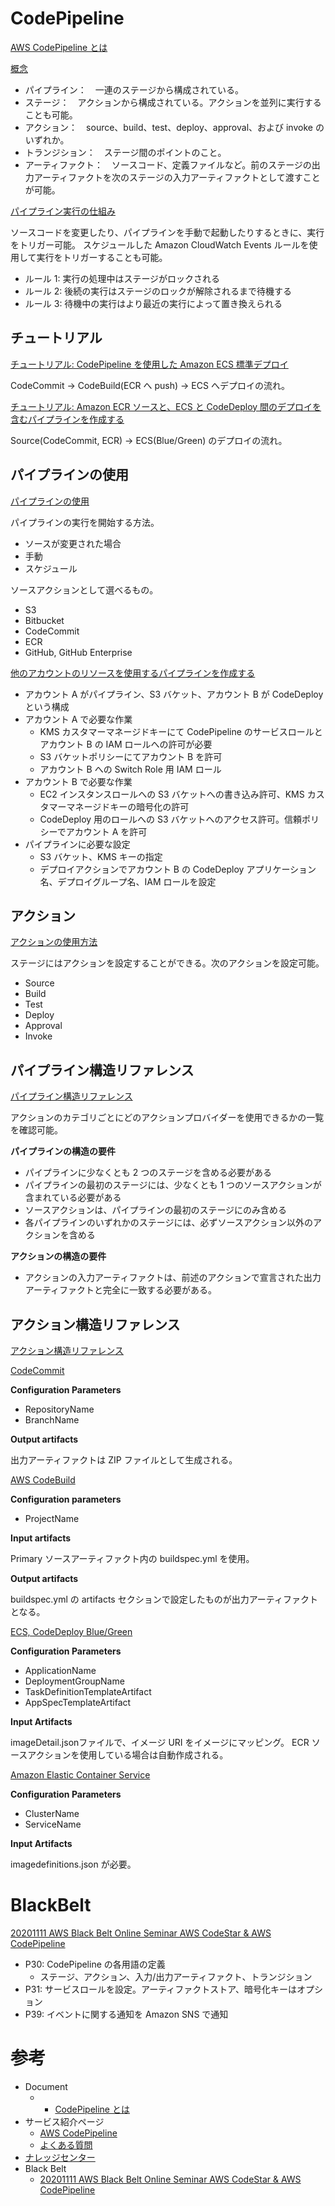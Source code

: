 
# CodePipeline

[AWS CodePipeline とは](https://docs.aws.amazon.com/ja_jp/codepipeline/latest/userguide/welcome.html)

[概念](https://docs.aws.amazon.com/ja_jp/codepipeline/latest/userguide/concepts.html)

* パイプライン：　一連のステージから構成されている。
* ステージ：　アクションから構成されている。アクションを並列に実行することも可能。
* アクション：　source、build、test、deploy、approval、および invoke のいずれか。
* トランジション：　ステージ間のポイントのこと。
* アーティファクト：　ソースコード、定義ファイルなど。前のステージの出力アーティファクトを次のステージの入力アーティファクトとして渡すことが可能。


[パイプライン実行の仕組み](https://docs.aws.amazon.com/ja_jp/codepipeline/latest/userguide/concepts-how-it-works.html)

ソースコードを変更したり、パイプラインを手動で起動したりするときに、実行をトリガー可能。
スケジュールした Amazon CloudWatch Events ルールを使用して実行をトリガーすることも可能。

* ルール 1: 実行の処理中はステージがロックされる
* ルール 2: 後続の実行はステージのロックが解除されるまで待機する
* ルール 3: 待機中の実行はより最近の実行によって置き換えられる



## チュートリアル

[チュートリアル: CodePipeline を使用した Amazon ECS 標準デプロイ](https://docs.aws.amazon.com/ja_jp/codepipeline/latest/userguide/ecs-cd-pipeline.html)

CodeCommit → CodeBuild(ECR へ push) → ECS へデプロイの流れ。


[チュートリアル: Amazon ECR ソースと、ECS と CodeDeploy 間のデプロイを含むパイプラインを作成する](https://docs.aws.amazon.com/ja_jp/codepipeline/latest/userguide/tutorials-ecs-ecr-codedeploy.html)

Source(CodeCommit, ECR) → ECS(Blue/Green) のデプロイの流れ。



## パイプラインの使用

[パイプラインの使用](https://docs.aws.amazon.com/ja_jp/codepipeline/latest/userguide/pipelines.html)

パイプラインの実行を開始する方法。

* ソースが変更された場合
* 手動
* スケジュール

ソースアクションとして選べるもの。

* S3
* Bitbucket
* CodeCommit
* ECR
* GitHub, GitHub Enterprise


[他のアカウントのリソースを使用するパイプラインを作成する](https://docs.aws.amazon.com/ja_jp/codepipeline/latest/userguide/pipelines-create-cross-account.html)

* アカウント A がパイプライン、S3 バケット、アカウント B が CodeDeploy という構成
* アカウント A で必要な作業
  * KMS カスタマーマネージドキーにて CodePipeline のサービスロールとアカウント B の IAM ロールへの許可が必要
  * S3 バケットポリシーにてアカウント B を許可
  * アカウント B への Switch Role 用 IAM ロール
* アカウント B で必要な作業
  * EC2 インスタンスロールへの S3 バケットへの書き込み許可、KMS カスタマーマネージドキーの暗号化の許可
  * CodeDeploy 用のロールへの S3 バケットへのアクセス許可。信頼ポリシーでアカウント A を許可
* パイプラインに必要な設定
  * S3 バケット、KMS キーの指定
  * デプロイアクションでアカウント B の CodeDeploy アプリケーション名、デプロイグループ名、IAM ロールを設定


## アクション

[アクションの使用方法](https://docs.aws.amazon.com/ja_jp/codepipeline/latest/userguide/actions.html)

ステージにはアクションを設定することができる。次のアクションを設定可能。

* Source
* Build
* Test
* Deploy
* Approval
* Invoke



## パイプライン構造リファレンス

[パイプライン構造リファレンス](https://docs.aws.amazon.com/ja_jp/codepipeline/latest/userguide/reference-pipeline-structure.html)

アクションのカテゴリごとにどのアクションプロバイダーを使用できるかの一覧を確認可能。

**パイプラインの構造の要件**

* パイプラインに少なくとも 2 つのステージを含める必要がある
* パイプラインの最初のステージには、少なくとも 1 つのソースアクションが含まれている必要がある
* ソースアクションは、パイプラインの最初のステージにのみ含める
* 各パイプラインのいずれかのステージには、必ずソースアクション以外のアクションを含める

**アクションの構造の要件**

* アクションの入力アーティファクトは、前述のアクションで宣言された出力アーティファクトと完全に一致する必要がある。



## アクション構造リファレンス

[アクション構造リファレンス](https://docs.aws.amazon.com/ja_jp/codepipeline/latest/userguide/action-reference.html)


[CodeCommit](https://docs.aws.amazon.com/codepipeline/latest/userguide/action-reference-CodeCommit.html)

**Configuration Parameters**

* RepositoryName
* BranchName

**Output artifacts**

出力アーティファクトは ZIP ファイルとして生成される。


[AWS CodeBuild](https://docs.aws.amazon.com/codepipeline/latest/userguide/action-reference-CodeBuild.html)

**Configuration parameters**

* ProjectName

**Input artifacts**

Primary ソースアーティファクト内の buildspec.yml を使用。

**Output artifacts**

buildspec.yml の artifacts セクションで設定したものが出力アーティファクトとなる。


[ECS, CodeDeploy Blue/Green](https://docs.aws.amazon.com/ja_jp/codepipeline/latest/userguide/action-reference-ECSbluegreen.html)

**Configuration Parameters**

* ApplicationName
* DeploymentGroupName
* TaskDefinitionTemplateArtifact
* AppSpecTemplateArtifact

**Input Artifacts**

imageDetail.jsonファイルで、イメージ URI をイメージにマッピング。
ECR ソースアクションを使用している場合は自動作成される。


[Amazon Elastic Container Service](https://docs.aws.amazon.com/codepipeline/latest/userguide/action-reference-ECS.html)

**Configuration Parameters**

* ClusterName
* ServiceName

**Input Artifacts**

imagedefinitions.json が必要。



# BlackBelt

[20201111 AWS Black Belt Online Seminar AWS CodeStar & AWS CodePipeline](https://pages.awscloud.com/rs/112-TZM-766/images/20201111_BlackBelt_AWS%20CodeStar_AWS_CodePipeline.pdf)

* P30: CodePipeline の各用語の定義
  * ステージ、アクション、入力/出力アーティファクト、トランジション
* P31: サービスロールを設定。アーティファクトストア、暗号化キーはオプション
* P39: イベントに関する通知を Amazon SNS で通知



# 参考

* Document
  * * [CodePipeline とは](https://docs.aws.amazon.com/ja_jp/codepipeline/latest/userguide/welcome.html)
* サービス紹介ページ
  * [AWS CodePipeline](https://aws.amazon.com/jp/codepipeline/features/)
  * [よくある質問](https://aws.amazon.com/jp/codepipeline/faqs/)
* [ナレッジセンター](https://aws.amazon.com/jp/premiumsupport/knowledge-center/#AWS_CodePipeline)
* Black Belt
  * [20201111 AWS Black Belt Online Seminar AWS CodeStar & AWS CodePipeline](https://pages.awscloud.com/rs/112-TZM-766/images/20201111_BlackBelt_AWS%20CodeStar_AWS_CodePipeline.pdf)

